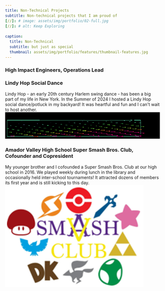 ```yaml
---
title: Non-Technical Projects
subtitle: Non-technical projects that I am proud of
[//]: # image: assets/img/portfolio/02-full.jpg
[//]: # alt: Keep Exploring

caption:
  title: Non-Technical
  subtitle: but just as special
  thumbnail: assets/img/portfolio/features/thumbnail-features.jpg
---
```

### High Impact Engineers, Operations Lead


### Lindy Hop Social Dance
Lindy Hop - an early 20th century Harlem swing dance - has been a big part of my life in New York. In the Summer of 2024 I hosted a Lindy Hop social dance/potluck in my backyard! It was heartful and fun and I can't wait to host another. 
![](assets/img/portfolio/pahlevan/vessel.gif)
### Amador Valley High School Super Smash Bros. Club, Cofounder and Copresident
My younger brother and I cofounded a Super Smash Bros. Club at our high school in 2016. We played weekly during lunch in the library and occasionally held inter-school tournaments! It attracted dozens of members its first year and is still kicking to this day.
![](assets/img/portfolio/non-technical/smash.png)
